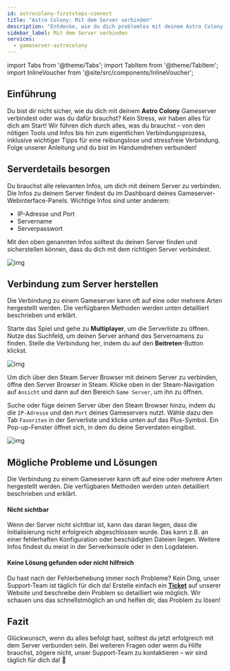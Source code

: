 ```yaml
---
id: astrocolony-firststeps-connect
title: "Astro Colony: Mit dem Server verbinden"
description: "Entdecke, wie du dich problemlos mit deinem Astro Colony Gameserver verbindest und direkt loslegst → Jetzt mehr erfahren"
sidebar_label: Mit dem Server verbinden
services:
  - gameserver-astrocolony
---
```


import Tabs from '@theme/Tabs';
import TabItem from '@theme/TabItem';
import InlineVoucher from '@site/src/components/InlineVoucher';


## Einführung
Du bist dir nicht sicher, wie du dich mit deinem **Astro Colony** Gameserver verbindest oder was du dafür brauchst? Kein Stress, wir haben alles für dich am Start! Wir führen dich durch alles, was du brauchst – von den nötigen Tools und Infos bis hin zum eigentlichen Verbindungsprozess, inklusive wichtiger Tipps für eine reibungslose und stressfreie Verbindung. Folge unserer Anleitung und du bist im Handumdrehen verbunden!

<InlineVoucher />



## Serverdetails besorgen


Du brauchst alle relevanten Infos, um dich mit deinem Server zu verbinden. Die Infos zu deinem Server findest du im Dashboard deines Gameserver-Webinterface-Panels. Wichtige Infos sind unter anderem:

- IP-Adresse und Port
- Servername
- Serverpasswort


Mit den oben genannten Infos solltest du deinen Server finden und sicherstellen können, dass du dich mit dem richtigen Server verbindest.

![img](https://screensaver01.zap-hosting.com/index.php/s/PyHckxg8p7LzdS8/preview)

## Verbindung zum Server herstellen


Die Verbindung zu einem Gameserver kann oft auf eine oder mehrere Arten hergestellt werden. Die verfügbaren Methoden werden unten detailliert beschrieben und erklärt.

<Tabs>
    <TabItem value="connect_solution_server_browser_ingame" label="Server Browser (Im Spiel)" default>

Starte das Spiel und gehe zu **Multiplayer**, um die Serverliste zu öffnen. Nutze das Suchfeld, um deinen Server anhand des Servernamens zu finden. Stelle die Verbindung her, indem du auf den **Beitreten**-Button klickst.

![img](https://screensaver01.zap-hosting.com/index.php/s/Ridg5LSSXToGfc5/download)

</TabItem>

<TabItem value="connect_solution_server_browser_steam" label="Server Browser (Steam)">



Um dich über den Steam Server Browser mit deinem Server zu verbinden, öffne den Server Browser in Steam. Klicke oben in der Steam-Navigation auf `Ansicht` und dann auf den Bereich `Game Server`, um ihn zu öffnen. 

Suche oder füge deinen Server über den Steam Browser hinzu, indem du die `IP-Adresse` und den `Port` deines Gameservers nutzt. Wähle dazu den Tab `Favoriten` in der Serverliste und klicke unten auf das Plus-Symbol. Ein Pop-up-Fenster öffnet sich, in dem du deine Serverdaten eingibst. 

![img](https://screensaver01.zap-hosting.com/index.php/s/MMsokw2ZyCreeCN/download)

</TabItem>


</Tabs>



## Mögliche Probleme und Lösungen


Die Verbindung zu einem Gameserver kann oft auf eine oder mehrere Arten hergestellt werden. Die verfügbaren Methoden werden unten detailliert beschrieben und erklärt.

#### Nicht sichtbar


Wenn der Server nicht sichtbar ist, kann das daran liegen, dass die Initialisierung nicht erfolgreich abgeschlossen wurde. Das kann z.B. an einer fehlerhaften Konfiguration oder beschädigten Dateien liegen. Weitere Infos findest du meist in der Serverkonsole oder in den Logdateien.



#### Keine Lösung gefunden oder nicht hilfreich


Du hast nach der Fehlerbehebung immer noch Probleme? Kein Ding, unser Support-Team ist täglich für dich da! Erstelle einfach ein **[Ticket](https://zap-hosting.com/en/customer/support/)** auf unserer Website und beschreibe dein Problem so detailliert wie möglich. Wir schauen uns das schnellstmöglich an und helfen dir, das Problem zu lösen!



## Fazit

Glückwunsch, wenn du alles befolgt hast, solltest du jetzt erfolgreich mit dem Server verbunden sein. Bei weiteren Fragen oder wenn du Hilfe brauchst, zögere nicht, unser Support-Team zu kontaktieren – wir sind täglich für dich da! 🙂




<InlineVoucher />